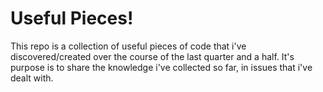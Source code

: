 Useful Pieces!
==============

This repo is a collection of useful pieces of code that i've discovered/created
over the course of the last quarter and a half. It's purpose is to share the
knowledge i've collected so far, in issues that i've dealt with.
